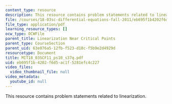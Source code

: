 ```yaml
---
content_type: resource
description: This resource contains problem statements related to linearization.
file: /courses/18-03sc-differential-equations-fall-2011/eb695f1b4202f6d5ac1f5281efc4c227_MIT18_03SCF11_ps10_s37q.pdf
file_type: application/pdf
learning_resource_types: []
ocw_type: OCWFile
parent_title: Linearization Near Critical Points
parent_type: CourseSection
parent_uid: 63e076a5-12fb-f523-d18c-f5b9e2d4929d
resourcetype: Document
title: MIT18_03SCF11_ps10_s37q.pdf
uid: eb695f1b-4202-f6d5-ac1f-5281efc4c227
video_files:
  video_thumbnail_file: null
video_metadata:
  youtube_id: null
---
```

This resource contains problem statements related to linearization.